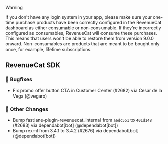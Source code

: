 > [!WARNING]  
> If you don't have any login system in your app, please make sure your one-time purchase products have been correctly configured in the RevenueCat dashboard as either consumable or non-consumable. If they're incorrectly configured as consumables, RevenueCat will consume these purchases. This means that users won't be able to restore them from version 9.0.0 onward.
> Non-consumables are products that are meant to be bought only once, for example, lifetime subscriptions.


## RevenueCat SDK
### 🐞 Bugfixes
* Fix promo offer button CTA in Customer Center (#2682) via Cesar de la Vega (@vegaro)

### 🔄 Other Changes
* Bump fastlane-plugin-revenuecat_internal from `a6dc551` to `401d148` (#2683) via dependabot[bot] (@dependabot[bot])
* Bump rexml from 3.4.1 to 3.4.2 (#2676) via dependabot[bot] (@dependabot[bot])
